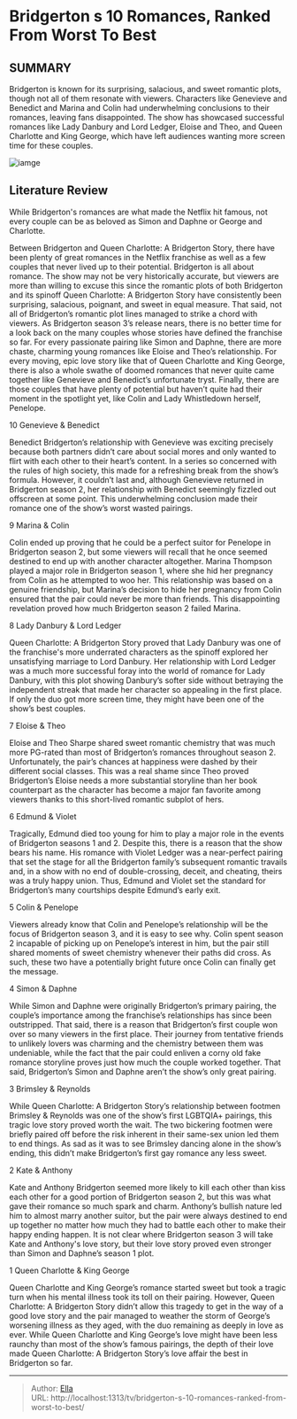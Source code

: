# Bridgerton s 10 Romances, Ranked From Worst To Best


## SUMMARY 


Bridgerton
 is known for its surprising, salacious, and sweet romantic plots, though not all of them resonate with viewers. 
 Characters like Genevieve and Benedict and Marina and Colin had underwhelming conclusions to their romances, leaving fans disappointed. 
 The show has showcased successful romances like Lady Danbury and Lord Ledger, Eloise and Theo, and Queen Charlotte and King George, which have left audiences wanting more screen time for these couples. 

![iamge](https://static1.srcdn.com/wordpress/wp-content/uploads/2023/10/penelope-and-colin-in-bridgerton-season-2.jpg)

## Literature Review
While Bridgerton&#39;s romances are what made the Netflix hit famous, not every couple can be as beloved as Simon and Daphne or George and Charlotte.




Between Bridgerton and Queen Charlotte: A Bridgerton Story, there have been plenty of great romances in the Netflix franchise as well as a few couples that never lived up to their potential. Bridgerton is all about romance. The show may not be very historically accurate, but viewers are more than willing to excuse this since the romantic plots of both Bridgerton and its spinoff Queen Charlotte: A Bridgerton Story have consistently been surprising, salacious, poignant, and sweet in equal measure. That said, not all of Bridgerton’s romantic plot lines managed to strike a chord with viewers.
As Bridgerton season 3’s release nears, there is no better time for a look back on the many couples whose stories have defined the franchise so far. For every passionate pairing like Simon and Daphne, there are more chaste, charming young romances like Eloise and Theo’s relationship. For every moving, epic love story like that of Queen Charlotte and King George, there is also a whole swathe of doomed romances that never quite came together like Genevieve and Benedict’s unfortunate tryst. Finally, there are those couples that have plenty of potential but haven’t quite had their moment in the spotlight yet, like Colin and Lady Whistledown herself, Penelope.




























 








 10  Genevieve &amp; Benedict 
        

Benedict Bridgerton’s relationship with Genevieve was exciting precisely because both partners didn’t care about social mores and only wanted to flirt with each other to their heart’s content. In a series so concerned with the rules of high society, this made for a refreshing break from the show’s formula. However, it couldn’t last and, although Genevieve returned in Bridgerton season 2, her relationship with Benedict seemingly fizzled out offscreen at some point. This underwhelming conclusion made their romance one of the show’s worst wasted pairings.





 9  Marina &amp; Colin 
        

Colin ended up proving that he could be a perfect suitor for Penelope in Bridgerton season 2, but some viewers will recall that he once seemed destined to end up with another character altogether. Marina Thompson played a major role in Bridgerton season 1, where she hid her pregnancy from Colin as he attempted to woo her. This relationship was based on a genuine friendship, but Marina’s decision to hide her pregnancy from Colin ensured that the pair could never be more than friends. This disappointing revelation proved how much Bridgerton season 2 failed Marina.





 8  Lady Danbury &amp; Lord Ledger 
        

Queen Charlotte: A Bridgerton Story proved that Lady Danbury was one of the franchise&#39;s more underrated characters as the spinoff explored her unsatisfying marriage to Lord Danbury. Her relationship with Lord Ledger was a much more successful foray into the world of romance for Lady Danbury, with this plot showing Danbury’s softer side without betraying the independent streak that made her character so appealing in the first place. If only the duo got more screen time, they might have been one of the show’s best couples.





 7  Eloise &amp; Theo 
        

Eloise and Theo Sharpe shared sweet romantic chemistry that was much more PG-rated than most of Bridgerton’s romances throughout season 2. Unfortunately, the pair’s chances at happiness were dashed by their different social classes. This was a real shame since Theo proved Bridgerton’s Eloise needs a more substantial storyline than her book counterpart as the character has become a major fan favorite among viewers thanks to this short-lived romantic subplot of hers.





 6  Edmund &amp; Violet 
        

Tragically, Edmund died too young for him to play a major role in the events of Bridgerton seasons 1 and 2. Despite this, there is a reason that the show bears his name. His romance with Violet Ledger was a near-perfect pairing that set the stage for all the Bridgerton family’s subsequent romantic travails and, in a show with no end of double-crossing, deceit, and cheating, theirs was a truly happy union. Thus, Edmund and Violet set the standard for Bridgerton’s many courtships despite Edmund’s early exit.





 5  Colin &amp; Penelope 
        

Viewers already know that Colin and Penelope’s relationship will be the focus of Bridgerton season 3, and it is easy to see why. Colin spent season 2 incapable of picking up on Penelope’s interest in him, but the pair still shared moments of sweet chemistry whenever their paths did cross. As such, these two have a potentially bright future once Colin can finally get the message.





 4  Simon &amp; Daphne 
        

While Simon and Daphne were originally Bridgerton’s primary pairing, the couple’s importance among the franchise’s relationships has since been outstripped. That said, there is a reason that Bridgerton’s first couple won over so many viewers in the first place. Their journey from tentative friends to unlikely lovers was charming and the chemistry between them was undeniable, while the fact that the pair could enliven a corny old fake romance storyline proves just how much the couple worked together. That said, Bridgerton’s Simon and Daphne aren’t the show’s only great pairing.





 3  Brimsley &amp; Reynolds 
        

While Queen Charlotte: A Bridgerton Story’s relationship between footmen Brimsley &amp; Reynolds was one of the show’s first LGBTQIA&#43; pairings, this tragic love story proved worth the wait. The two bickering footmen were briefly paired off before the risk inherent in their same-sex union led them to end things. As sad as it was to see Brimsley dancing alone in the show’s ending, this didn’t make Bridgerton’s first gay romance any less sweet.





 2  Kate &amp; Anthony 
        

Kate and Anthony Bridgerton seemed more likely to kill each other than kiss each other for a good portion of Bridgerton season 2, but this was what gave their romance so much spark and charm. Anthony’s bullish nature led him to almost marry another suitor, but the pair were always destined to end up together no matter how much they had to battle each other to make their happy ending happen. It is not clear where Bridgerton season 3 will take Kate and Anthony&#39;s love story, but their love story proved even stronger than Simon and Daphne’s season 1 plot.





 1  Queen Charlotte &amp; King George 
        

Queen Charlotte and King George’s romance started sweet but took a tragic turn when his mental illness took its toll on their pairing. However, Queen Charlotte: A Bridgerton Story didn’t allow this tragedy to get in the way of a good love story and the pair managed to weather the storm of George’s worsening illness as they aged, with the duo remaining as deeply in love as ever. While Queen Charlotte and King George’s love might have been less raunchy than most of the show’s famous pairings, the depth of their love made Queen Charlotte: A Bridgerton Story’s love affair the best in Bridgerton so far. 

---

> Author: [Ella](https://instagram.hk.cn/)  
> URL: http://localhost:1313/tv/bridgerton-s-10-romances-ranked-from-worst-to-best/  

